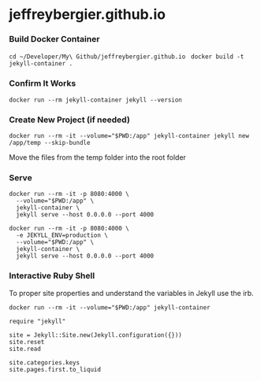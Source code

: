 # jeffreybergier.github.io

### Build Docker Container

`cd ~/Developer/My\ Github/jeffreybergier.github.io `
`docker build -t jekyll-container .`

### Confirm It Works

`docker run --rm jekyll-container jekyll --version`

### Create New Project (if needed)

`docker run --rm -it --volume="$PWD:/app" jekyll-container jekyll new /app/temp --skip-bundle`

Move the files from the temp folder into the root folder

### Serve

```
docker run --rm -it -p 8080:4000 \
  --volume="$PWD:/app" \
  jekyll-container \
  jekyll serve --host 0.0.0.0 --port 4000
```

```
docker run --rm -it -p 8080:4000 \
  -e JEKYLL_ENV=production \
  --volume="$PWD:/app" \
  jekyll-container \
  jekyll serve --host 0.0.0.0 --port 4000
```

### Interactive Ruby Shell

To proper site properties and understand the variables in Jekyll use the irb.

`docker run --rm -it --volume="$PWD:/app" jekyll-container`

```
require "jekyll"

site = Jekyll::Site.new(Jekyll.configuration({}))
site.reset
site.read

site.categories.keys
site.pages.first.to_liquid
```